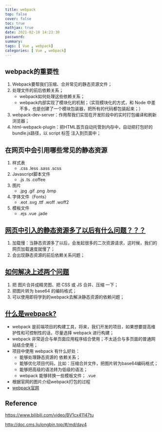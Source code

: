 ```yaml
---
title: webpack
top: false
cover: false
toc: true
mathjax: true
date: 2021-02-10 14:23:30
password:
summary:
tags: [ Vue , webpack]
categories: [ Vue , webpack]
---
```


## webpack的重要性

1. Webpack要帮我们压缩、合并常见的静态资源文件；
2. 处理文件的前后依赖关系；
   - webpack如何处理这些依赖关系；
   - webpack内部实现了模块化的机制；（实现模块化的方式，和 Node 中差不多，也是创建了一个模块包装器，把所有的代码都包装起来；）
3. webpack-dev-server：作用帮我们实现在开发阶段中的实时打包编译和刷新浏览器；
4. html-webpack-plugin：把HTML首页自动托管到内存中，自动把打包好的bundle.js路径，以 script 标签 注入到页面中；

## 在网页中会引用哪些常见的静态资源

1. 样式表
   - .css .less .sass .scss
2. Javascript脚本文件
   - .js .ts .coffee
3. 图片
   - .jpg .gif .png .bmp
4. 字体文件（Fonts）
   - .eot .svg .ttf .woff .woff2
5. 模板文件
   - .ejs .vue .jade

## [网页中引入的静态资源多了以后有什么问题？？？](http://doc.cms.liulongbin.top/#/md/day4?id=网页中引入的静态资源多了以后有什么问题？？？)

1. 加载慢：当静态资源多了以后，会发起很多的二次资源请求，这时候，我们的网页加载速度就慢了；
2. 会出现静态资源的前后依赖关系问题；

## [如何解决上述两个问题](http://doc.cms.liulongbin.top/#/md/day4?id=如何解决上述两个问题)

1. 把 图片合并成精灵图、把 CSS 或 JS 合并、压缩 一下；
2. 把图片转为 base64 的编码格式；
3. 可以使用即将学到的webpack去解决静态资源的依赖问题；

## [什么是webpack?](http://doc.cms.liulongbin.top/#/md/day4?id=什么是webpack)

- webpack 是前端项目的构建工具，将来，我们开发的项目，如果想要提高维护性和可控制性的话，尽量选择 webpack 进行构建；
- webpack 非常适合与单页面应用程序结合使用；不太适合与多页面的普通网站结合使用；
- 项目中使用 webpack 有什么好处：
  - 能够处理静态资源的 依赖关系；
  - 能够优化项目代码，比如：压缩合并文件，把图片转为base64编码格式；
  - 能够把高级的语法转为低级的语法；
  - webpack 能够转换一些模板文件； .vue
- 根据官网的图片介绍webpack打包的过程
- [webpack官网](http://webpack.github.io/)



## 	Reference

https://www.bilibili.com/video/BV1cx41147tu

http://doc.cms.liulongbin.top/#/md/day4